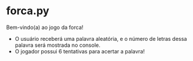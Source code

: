 # forca.py
Bem-vindo(a) ao jogo da forca!
- O usuário receberá uma palavra aleatória, e o número de letras dessa palavra será mostrada no console.
- O jogador possui 6 tentativas para acertar a palavra!
